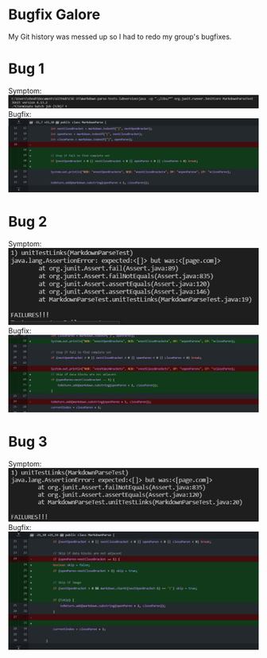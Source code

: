 # Bugfix Galore

My Git history was messed up so I had to redo my group's bugfixes.

# Bug 1
Symptom:
![Symptom 1](err1/err1_symptom.png)
Bugfix:
![Bugfix 1](err1/delta1.png)

# Bug 2
Symptom:
![Symptom 2](err2/err2_symptom.png)
Bugfix:
![Bugfix 2](err2/delta2.png)

# Bug 3
Symptom:
![Symptom 3](err3/err3_symptom.png)
Bugfix:
![Bugfix 3](err3/delta3.png)
